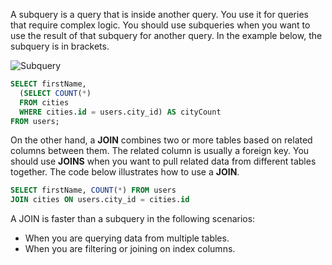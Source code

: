 A subquery is a query that is inside another query. You use it for queries that require complex logic. You should use subqueries when you want to use the result of that subquery for another query. In the example below, the subquery is in brackets.

![Subquery](https://assets.roadmap.sh/guest/sql-subquery-ro4d0.png)

```sql
SELECT firstName,
  (SELECT COUNT(*)
  FROM cities
  WHERE cities.id = users.city_id) AS cityCount
FROM users;
```

On the other hand, a **JOIN** combines two or more tables based on related columns between them. The related column is usually a foreign key. You should use **JOINS** when you want to pull related data from different tables together. The code below illustrates how to use a **JOIN**.

```sql
SELECT firstName, COUNT(*) FROM users
JOIN cities ON users.city_id = cities.id
```

A JOIN is faster than a subquery in the following scenarios:

- When you are querying data from multiple tables.
- When you are filtering or joining on index columns. 